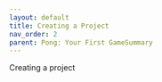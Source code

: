 ```yaml
---
layout: default
title: Creating a Project
nav_order: 2
parent: Pong: Your First GameSummary
---
```


Creating a project


